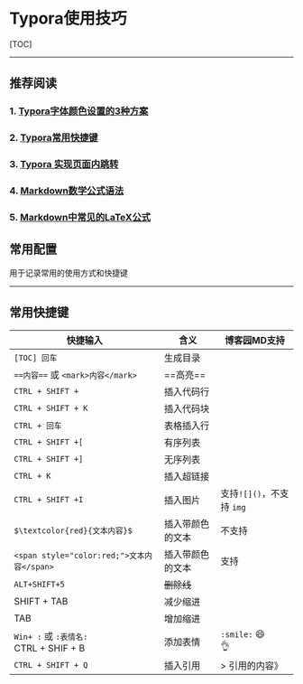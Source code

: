 # Typora使用技巧

[TOC]

---

## 推荐阅读 

### 1.  [Typora字体颜色设置的3种方案](https://blog.csdn.net/liulei952413829/article/details/114670380)

### 2. [Typora常用快捷键](https://blog.csdn.net/LUSH_BOY/article/details/113731255?spm=1001.2101.3001.6661.1&utm_medium=distribute.pc_relevant_t0.none-task-blog-2%7Edefault%7ECTRLIST%7ERate-1-113731255-blog-124974118.pc_relevant_default&depth_1-utm_source=distribute.pc_relevant_t0.none-task-blog-2%7Edefault%7ECTRLIST%7ERate-1-113731255-blog-124974118.pc_relevant_default&utm_relevant_index=1)

### 3. [Typora 实现页面内跳转](https://blog.csdn.net/Syc1102g/article/details/124127853)

### 4. [Markdown数学公式语法](https://www.jianshu.com/p/383e8149136c)

### 5. [Markdown中常见的LaTeX公式](https://www.jianshu.com/p/4bf8d083b8ab)



## 常用配置

用于记录常用的使用方式和快捷键

---

## 常用快捷键

| 快捷输入                                   | 含义             | 博客园MD支持              |
| ------------------------------------------ | ---------------- | ------------------------- |
| `[TOC] 回车`                               | 生成目录         |                           |
| `==内容==` 或 `<mark>内容</mark>`          | ==高亮==         |                           |
| `CTRL + SHIFT + `                          | 插入代码行       |                           |
| `CTRL + SHIFT + K`                         | 插入代码块       |                           |
| `CTRL + 回车`                              | 表格插入行       |                           |
| `CTRL + SHIFT +[`                          | 有序列表         |                           |
| `CTRL + SHIFT +]`                          | 无序列表         |                           |
| `CTRL + K`                                 | 插入超链接       |                           |
| `CTRL + SHIFT +I`                          | 插入图片         | 支持`![]()`，不支持 `img` |
| `$\textcolor{red}{文本内容}$`              | 插入带颜色的文本 | 不支持                    |
| `<span style="color:red;">文本内容</span>` | 插入带颜色的文本 | 支持                      |
| `ALT+SHIFT+5`                              | ~~删除线~~       |                           |
| SHIFT + TAB                                | 减少缩进         |                           |
| TAB                                        | 增加缩进         |                           |
| `Win+ :` 或  `:表情名:`<br>CTRL + SHIF + B | 添加表情         | `:smile:` :smile:<br />👌  |
| `CTRL + SHIFT + Q`                         | 插入引用         | > 引用的内容》            |

